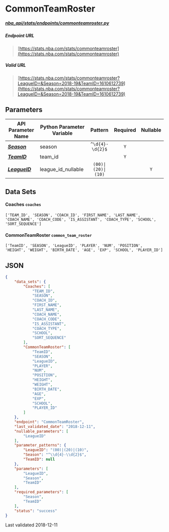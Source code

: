 # CommonTeamRoster
##### [nba_api/stats/endpoints/commonteamroster.py](https://github.com/swar/nba_api/blob/master/nba_api/stats/endpoints/commonteamroster.py)

##### Endpoint URL
>[https://stats.nba.com/stats/commonteamroster](https://stats.nba.com/stats/commonteamroster)

##### Valid URL
>[https://stats.nba.com/stats/commonteamroster?LeagueID=&Season=2018-19&TeamID=1610612739](https://stats.nba.com/stats/commonteamroster?LeagueID=&Season=2018-19&TeamID=1610612739)

## Parameters
API Parameter Name | Python Parameter Variable | Pattern | Required | Nullable
------------ | ------------ | :-----------: | :---: | :---:
[_**Season**_](https://github.com/swar/nba_api/blob/master/docs/nba_api/stats/library/parameters.md#Season) | season | `^\d{4}-\d{2}$` | `Y` |  | 
[_**TeamID**_](https://github.com/swar/nba_api/blob/master/docs/nba_api/stats/library/parameters.md#TeamID) | team_id |  | `Y` |  | 
[_**LeagueID**_](https://github.com/swar/nba_api/blob/master/docs/nba_api/stats/library/parameters.md#LeagueID) | league_id_nullable | `(00)\|(20)\|(10)` |  | `Y` | 

## Data Sets
#### Coaches `coaches`
```text
['TEAM_ID', 'SEASON', 'COACH_ID', 'FIRST_NAME', 'LAST_NAME', 'COACH_NAME', 'COACH_CODE', 'IS_ASSISTANT', 'COACH_TYPE', 'SCHOOL', 'SORT_SEQUENCE']
```

#### CommonTeamRoster `common_team_roster`
```text
['TeamID', 'SEASON', 'LeagueID', 'PLAYER', 'NUM', 'POSITION', 'HEIGHT', 'WEIGHT', 'BIRTH_DATE', 'AGE', 'EXP', 'SCHOOL', 'PLAYER_ID']
```


## JSON
```json
{
    "data_sets": {
        "Coaches": [
            "TEAM_ID",
            "SEASON",
            "COACH_ID",
            "FIRST_NAME",
            "LAST_NAME",
            "COACH_NAME",
            "COACH_CODE",
            "IS_ASSISTANT",
            "COACH_TYPE",
            "SCHOOL",
            "SORT_SEQUENCE"
        ],
        "CommonTeamRoster": [
            "TeamID",
            "SEASON",
            "LeagueID",
            "PLAYER",
            "NUM",
            "POSITION",
            "HEIGHT",
            "WEIGHT",
            "BIRTH_DATE",
            "AGE",
            "EXP",
            "SCHOOL",
            "PLAYER_ID"
        ]
    },
    "endpoint": "CommonTeamRoster",
    "last_validated_date": "2018-12-11",
    "nullable_parameters": [
        "LeagueID"
    ],
    "parameter_patterns": {
        "LeagueID": "(00)|(20)|(10)",
        "Season": "^\\d{4}-\\d{2}$",
        "TeamID": null
    },
    "parameters": [
        "LeagueID",
        "Season",
        "TeamID"
    ],
    "required_parameters": [
        "Season",
        "TeamID"
    ],
    "status": "success"
}
```

Last validated 2018-12-11